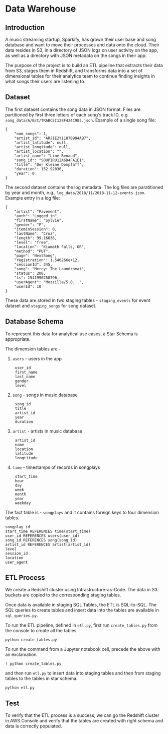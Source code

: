 # Data Warehouse

## Introduction
A music streaming startup, Sparkify, has grown their user base and song database and want to move their processes and data onto the cloud. Their data resides in S3, in a directory of JSON logs on user activity on the app, as well as a directory with JSON metadata on the songs in their app.

The purpose of the project is to build an ETL pipeline that extracts their data from S3, stages them in Redshift, and transforms data into a set of dimensional tables for their analytics team to continue finding insights in what songs their users are listening to.

## Dataset
The first dataset contains the song data in JSON format. Files are partitioned by first three letters of each song's track ID, e.g. `song_data/A/B/C/TRABCEI128F424C983.json`. Example of a single song file:

    {
        "num_songs": 1, 
        "artist_id": "ARJIE2Y1187B994AB7", 
        "artist_latitude": null, 
        "artist_longitude": null, 
        "artist_location": "", 
        "artist_name": "Line Renaud", 
        "song_id": "SOUPIRU12A6D4FA1E1", 
        "title": "Der Kleine Dompfaff", 
        "duration": 152.92036, 
        "year": 0
    }
The second dataset contains the log metadata. The log files are paratitioned by year and month, e.g., `log_data/2018/11/2018-11-12-events.json`. Example entry in a log file:

    {
        "artist": "Pavement",
        "auth": "Logged in",
        "firstName": "Sylvie",
        "gender": "F",
        "iteminSession": 0,
        "lastName": "Cruz",
        "length": 99.16036,
        "level": "free",
        "location": "Kiamath Falls, OR",
        "method": "PUT",
        "page": "NextSong",
        "registration": 1.540266e+12,
        "sessionId": 345,
        "song": "Mercy: The Laundromat",
        "status": 200,
        "ts": 1541990258796,
        "userAgent": "Mozzilla/5.0...",
        "userId": 10
    }

These data are stored in two staging tables - `staging_events` for event dataset and `staging_songs` for
song dataset. 

## Database Schema

To represent this data for analytical use cases, a Star Schema is appropriate. 

The dimension tables are -

1. `users` - users in the app

        user_id
        first_name
        last_name
        gender
        level

2. `song`  - songs in music database

        song_id
        title
        artist_id
        year
        duration

3. `artist` - artists in music database

        artist_id
        name
        location
        latitude
        longtitude

4. `time` - timestamps of records in songplays

        start_time
        hour
        day
        week
        month
        year
        weekday

The fact table is - `songplays` and it contains foreign keys to four dimension tables.

    songplay_id
    start_time REFERENCES time(start_time)
    user_id REFERENCES users(user_id)
    song_id REFERENCES song(song_id)
    artist_id REFERENCES artist(artist_id)
    level
    session_id
    location
    user_agent

## ETL Process

We create a Redshift cluster using Intrastructure-as-Code. The data in S3 buckets are copied to the corresponding staging
tables.

Once data is available in staging SQL Tables, the ETL is SQL-to-SQL. The SQL queries to create tables and insert data into the tables
are available in `sql_queries.py`.

To run the ETL pipeline, defined in `etl.py`, first run `create_tables.py` from the console to create all the tables

    python create_tables.py

To run the command from a Jupyter notebook cell, precede the above with an exclamation.

    ! python create_tables.py

and then run `etl.py` to insert data into staging tables and then from staging tables to the tables in star schema.

    python etl.py

## Test

To verify that the ETL process is a success, we can go the Redshift cluster in AWS Console and verify that the tables are created with right schema and data is correctly populated.
